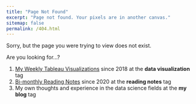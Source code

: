 ```yaml
---
title: "Page Not Found"
excerpt: "Page not found. Your pixels are in another canvas."
sitemap: false
permalink: /404.html
---
```


Sorry, but the page you were trying to view does not exist.  

Are you looking for...?  
1. [My Weekly Tableau Visualizations](https://yudong-94.github.io/personal-website/tags/#data-visualization) since 2018 at the **data visualization** tag  
2. [Bi-monthly Reading Notes](https://yudong-94.github.io/personal-website/tags/#reading-notes) since 2020 at the **reading notes** tag  
3. My own thoughts and experience in the data science fields at the **my blog** tag  
